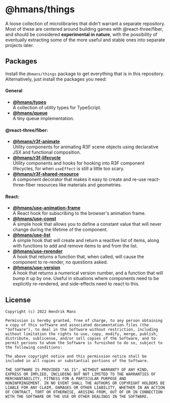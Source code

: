 # @hmans/things

A loose collection of microlibraries that didn't warrant a separate repository. Most of these are centered around building games with @react-three/fiber, and should be considered **experimental in nature**, with the possibility of eventually extracting some of the more useful and stable ones into separate projects later.

## Packages

Install the `@hmans/things` package to get everything that is in this repository. Alternatively, just install the packages you need:

#### General

- **[@hmans/types](https://github.com/hmans/things/tree/main/packages/hmans-types)**  
  A collection of utility types for TypeScript.
- **[@hmans/queue](https://github.com/hmans/things/tree/main/packages/hmans-queue)**  
  A tiny queue implementation.

#### @react-three/fiber:

- **[@hmans/r3f-animate](https://github.com/hmans/things/tree/main/packages/hmans-r3f-animate)**  
  Utility components for animating R3F scene objects using declarative JSX and functional composition.
- **[@hmans/r3f-lifecycle](https://github.com/hmans/things/tree/main/packages/hmans-r3f-lifecycle)**  
  Utility components and hooks for hooking into R3F component lifecycles, for when `useEffect` is still a little too scary.
- **[@hmans/r3f-shared-resource](https://github.com/hmans/things/tree/main/packages/hmans-r3f-shared-resource)**  
  A component decorator that makes it easy to create and re-use react-three-fiber resources like materials and geometries.

#### React:

- **[@hmans/use-animation-frame](https://github.com/hmans/things/tree/main/packages/hmans-use-animation-frame)**  
  A React hook for subscribing to the browser's animation frame.
- **[@hmans/use-const](https://github.com/hmans/things/tree/main/packages/hmans-use-const)**  
  A simple hook that allows you to define a constant value that will never change during the lifetime of the component.
- **[@hmans/use-list](https://github.com/hmans/things/tree/main/packages/hmans-use-list)**  
  A simple hook that will create and return a reactive list of items, along with functions to add and remove items to and from the list.
- **[@hmans/use-rerender](https://github.com/hmans/things/tree/main/packages/hmans-use-rerender)**  
  A hook that returns a function that, when called, will cause the component to re-render, no questions asked.
- **[@hmans/use-version](https://github.com/hmans/things/tree/main/packages/hmans-use-version)**  
  A hook that returns a numerical version number, and a function that will bump it up by one. Useful in situations where components need to be explicitly re-rendered, and side-effects need to react to this.

## License

```
Copyright (c) 2022 Hendrik Mans

Permission is hereby granted, free of charge, to any person obtaining
a copy of this software and associated documentation files (the
"Software"), to deal in the Software without restriction, including
without limitation the rights to use, copy, modify, merge, publish,
distribute, sublicense, and/or sell copies of the Software, and to
permit persons to whom the Software is furnished to do so, subject to
the following conditions:

The above copyright notice and this permission notice shall be
included in all copies or substantial portions of the Software.

THE SOFTWARE IS PROVIDED "AS IS", WITHOUT WARRANTY OF ANY KIND,
EXPRESS OR IMPLIED, INCLUDING BUT NOT LIMITED TO THE WARRANTIES OF
MERCHANTABILITY, FITNESS FOR A PARTICULAR PURPOSE AND
NONINFRINGEMENT. IN NO EVENT SHALL THE AUTHORS OR COPYRIGHT HOLDERS BE
LIABLE FOR ANY CLAIM, DAMAGES OR OTHER LIABILITY, WHETHER IN AN ACTION
OF CONTRACT, TORT OR OTHERWISE, ARISING FROM, OUT OF OR IN CONNECTION
WITH THE SOFTWARE OR THE USE OR OTHER DEALINGS IN THE SOFTWARE.
```
